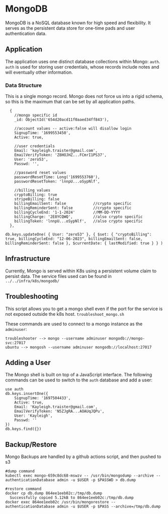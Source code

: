 # MongoDB
MongoDB is a NoSQL database known for high speed and flexibility. It serves as 
the persistent data store for one-time pads and user authentication data. 

## Application
The application uses one distinct database collections within Mongo:
`auth`. `auth` is used for storing user credentials, whose records
include notes and will eventually other information.  

### Data Structure
This is a single mongo record. Mongo does not force us into a rigid schema, 
so this is the maximum that can be set by all application paths.
```
  {
    //mongo specific id
    _id: ObjectId('654d20acd11f0aaed34ff843'),

    //account values -- active:false will disallow login
    SignupTime: '1699553450',
    Active: true,

    //user credentials
    Email: 'kayleigh.traister@gmail.com',
    EmailVerifyToken: 'Z8HOJHZ...FCmrI1PS37',
    User: 'zero53',
    Passwd: '',

    //password reset values
    passwordResetTime: Long('1699553760'),
    passwordResetToken: 'lnnpU...oSypNlf',

    //billing values
    cryptoBilling: true
    stripeBilling: false
    billingEmailSent: false            //crypto specific
    billingReminderSent: false         //crypto specific
    billingCycleEnd: '1-1-2024'        //MM-DD-YYYY
    billingCharge: '2E8YCQWQ',         //also crypto specific
    billingToken: 'lnnpU...oSypNlf',   //also crypto specific
  },

db.keys.updateOne( { User: "zero53" }, { $set: { "cryptoBilling": true, billingCycleEnd: "12-06-2023", billingEmailSent: false, billingReminderSent: false }, $currentDate: { lastModified: true } } )
```

## Infrastructure
Currently, Mongo is served within K8s using a persistent volume claim to 
persist data. The service files used can be found in `../../infra/k8s/mongodb/`

## Troubleshooting
This script allows you to get a mongo shell even if the port for the service 
is not exposed outside the k8s host. `troubleshoot_mongo.sh`

These commands are used to connect to a mongo instance as the `adminuser`:
```
troubleshooter --> mongo --username adminuser mongodb://mongo-svc:27017
ubuntu --> mongosh --username adminuser mongodb://localhost:27017
```

## Adding a User
The Mongo shell is built on top of a JavaScript interface. The following 
commands can be used to switch to the `auth` database and add a user:
```
use auth
db.keys.insertOne({
    SignupTime: '1697504433',
    Active: true,
    Email: 'Kayleigh.traister@gmail.com',
    EmailVerifyToken: 'N5ZJgRA...AOAUqJQPu',
    User: 'Kayleigh',
    Passwd: ''
})
db.keys.find({})
```

## Backup/Restore
Mongo Backups are handled by a github actions script, and then pushed to s3
```
#dump command
kubectl exec mongo-659c8dc68-mswzv -- /usr/bin/mongodump --archive --authenticationDatabase admin -u $USER -p $PASSWD > db.dump

#restore command
docker cp db.dump 864ee1eeb02c:/tmp/db.dump
  Successfully copied 5.12kB to 864ee1eeb02c:/tmp/db.dump
docker exec 864ee1eeb02c /usr/bin/mongorestore --authenticationDatabase admin -u $USER -p $PASS --archive=/tmp/db.dump
```
